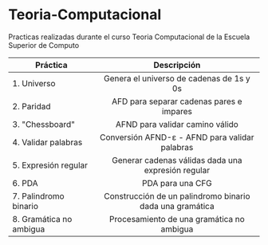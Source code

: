# Teoria-Computacional
Practicas realizadas durante el curso Teoria Computacional de la Escuela Superior de Computo

| Práctica      | Descripción                 | 
| ------------- |:---------------------------:| 
| 1. Universo | Genera el universo de cadenas de 1s  y 0s |        
| 2. Paridad | AFD para separar cadenas pares e impares |   
| 3. "Chessboard" | AFND para validar camino válido |
| 4. Validar palabras | Conversión AFND-ε - AFND para validar palabras |
| 5. Expresión regular | Generar cadenas válidas dada una expresión regular |
| 6. PDA | PDA para una CFG |
| 7. Palindromo binario | Construcción de un palindromo binario dada una gramática |
| 8. Gramática no ambigua | Procesamiento de una gramática no ambigua |
